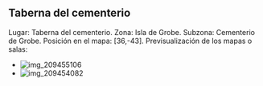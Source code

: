 ## Taberna del cementerio
Lugar: Taberna del cementerio.
Zona: Isla de Grobe.
Subzona: Cementerio de Grobe.
Posición en el mapa: [36,-43].
Previsualización de los mapas o salas:
- ![img_209455106](https://media.discordapp.net/attachments/1115311447145193482/1115349359765233704/209455106.jpg)
- ![img_209454082](https://media.discordapp.net/attachments/1115311447145193482/1115349330325422230/209454082.jpg)